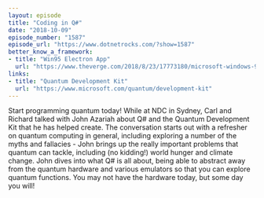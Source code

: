 ```yaml
---
layout: episode
title: "Coding in Q#"
date: "2018-10-09"
episode_number: "1587"
episode_url: "https://www.dotnetrocks.com/?show=1587"
better_know_a_framework:
- title: "Win95 Electron App"
  url: "https://www.theverge.com/2018/8/23/17773180/microsoft-windows-95-app-download-features"
links:
- title: "Quantum Development Kit"
  url: "https://www.microsoft.com/quantum/development-kit"
---
```


Start programming quantum today! While at NDC in Sydney, Carl and Richard talked with John Azariah about Q# and the Quantum Development Kit that he has helped create. The conversation starts out with a refresher on quantum computing in general, including exploring a number of the myths and fallacies - John brings up the really important problems that quantum can tackle, including (no kidding!) world hunger and climate change. John dives into what Q# is all about, being able to abstract away from the quantum hardware and various emulators so that you can explore quantum functions. You may not have the hardware today, but some day you will!

